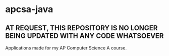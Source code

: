# apcsa-java
## AT REQUEST, THIS REPOSITORY IS NO LONGER BEING UPDATED WITH ANY CODE WHATSOEVER
Applications made for my AP Computer Science A course.

